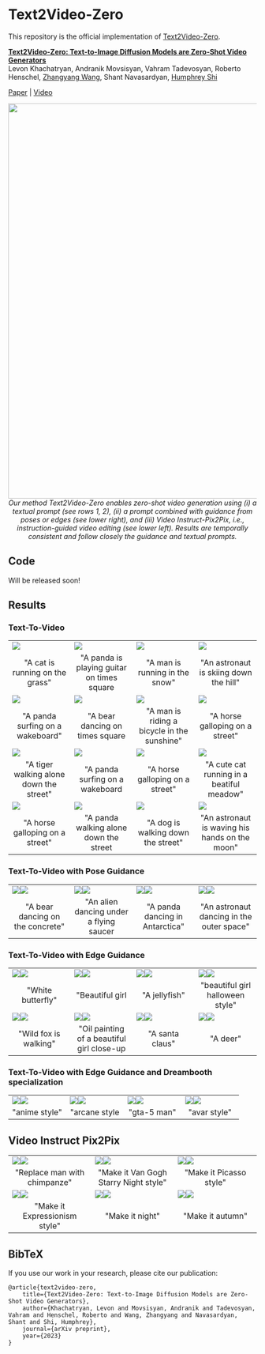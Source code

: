# Text2Video-Zero

This repository is the official implementation of [Text2Video-Zero](https://www.dropbox.com/s/ycudlbby9flehyq/Text2Video-Zero.pdf?dl=0).


**[Text2Video-Zero: Text-to-Image Diffusion Models are Zero-Shot Video Generators](https://www.dropbox.com/s/ycudlbby9flehyq/Text2Video-Zero.pdf?dl=0)**
</br>
Levon Khachatryan,
Andranik Movsisyan,
Vahram Tadevosyan,
Roberto Henschel,
[Zhangyang Wang](https://www.ece.utexas.edu/people/faculty/atlas-wang), Shant Navasardyan, [Humphrey Shi](https://www.humphreyshi.com)
</br>

[Paper](https://www.dropbox.com/s/ycudlbby9flehyq/Text2Video-Zero.pdf?dl=0) | [Video](https://www.dropbox.com/s/uv90mi2z598olsq/Text2Video-Zero.MP4?dl=0) 

<!---
[comment]: #  [Project Page](https://picsart-ai-research.github.io/Text2Video-Zero) | [arXiv]() | [![Hugging Face Spaces](https://img.shields.io/badge/%F0%9F%A4%97%20Hugging%20Face-Spaces-blue)]()  
--> 

<p align="center">
<img src="__assets__/github/teaser/teaser_final.png" width="800px"/>  
<br>
<em>Our method Text2Video-Zero enables zero-shot video generation using (i) a textual prompt (see rows 1, 2),  (ii) a prompt combined with guidance from poses or edges (see lower right), and  (iii)  Video Instruct-Pix2Pix, i.e., instruction-guided video editing (see lower left). 
    Results are temporally consistent and follow closely the guidance and textual prompts.</em>
</p>

## Code
Will be released soon!


<!---
## Setup


### Requirements

```shell
pip install -r requirements.txt
```
Installing [xformers](https://github.com/facebookresearch/xformers) is highly recommended for more efficiency and speed on GPUs. 

### Weights



#### Text-To-Video
Any [Stable Diffusion](https://arxiv.org/abs/2112.10752) v1.5 model weights in huggingface format can be used and must be placed in `models/text-to-video`.
For instance:

```shell
git lfs install
git clone https://huggingface.co/CompVis/stable-diffusion-v1-4 model_weights
mv model_weights models/text-to-video
```

#### Video Instruct-Pix2Pix
From [Instruct-Pix2Pix](https://arxiv.org/pdf/2211.09800.pdf) download pretrained model files:
```shell
git lfs install
git clone https://huggingface.co/timbrooks/instruct-pix2pix models/instruct-pix2pix
``` 

#### Text-To-Video with Pose Guidance
From [ControlNet](https://arxiv.org/abs/2302.05543), download the open pose model file:
```shell
mkdir -p models/control
wget -P models/control https://huggingface.co/lllyasviel/ControlNet/resolve/main/models/control_sd15_openpose.pth
```
#### Text-To-Video with Edge Guidance
From [ControlNet](https://arxiv.org/abs/2302.05543), download the Canny edge model file:
```shell
mkdir -p models/control
wget -P models/control https://huggingface.co/lllyasviel/ControlNet/resolve/main/models/control_sd15_canny.pth 
```


#### Text-To-Video with Edge Guidance and Dreambooth

Integrate a `SD1.5` Dreambooth model into ControlNet using [this](https://github.com/lllyasviel/ControlNet/discussions/12) procedure. Load the model into `models/control_db/`. Dreambooth models can be obtained, for instance, from [CIVITAI](https://civitai.com). 

We provide already prepared model files for `anime` (keyword `1girl`), `arcane style` (keyword `arcane style`) `avatar` (keyword `avatar style`) and `gta-5 style`  (keyword `gtav style`). To this end, download the model files from [google drive]() and extract them into `models/control_db/`.

## Inference API

### Text-To-Video
To directly call our text-to-video generator, run this python command:
```python
from text_to_video.text_to_video_generator import TextToVideo
t2v_generator = TextToVideo()
prompt = "A horse galloping on a street"

# run text-to-video, output format 3x1xFxHxW
# with F = number of frames
# H and W = width and height
video = t2v_generator.inference(prompt)
```
You can create gifs by calling
```python
from app_text_to_video import tensor_to_gif
gif_file_name = tensor_to_gif(video)
print(f"The video has been stored as {gif_file_name}")
```

#### Hyperparameters

You can define the following hyperparameters:
* **motion field strength**:   Define value `motion_field_strength`. Then: `motion_field_strength` = $\delta_x = \delta_y$ (see our paper, Sect. 3.3.1). Default: `motion_field_strength=12`.
* $T$ and $T'$ (see our paper, Sect. 3.3.1). Define values `t0` and `t1`. Default: `t0=881`, `t1=941`.
* **video length**: Define the number of frames `video_length` to be generated. Default: `video_length=8`.

To use these hyperparameters, create a custom `TextToVideo` object:
```python
t2v_generator = TextToVideo(motion_field_strength = motion_field_strength, t0 = t0, t1 = t1, video_length = video_length)
```

#### Ablation Study
In order to replicate the ablation study, `cross-frame attention` can be deactivated as follows:

```python
t2v_generator = TextToVideo(use_cf_attn=False)
```
Enriching latents with motion dynamics can be deactivated as follows:
```python
t2v_generator = TextToVideo(use_motion_field=False)
```

---

### Text-To-Video with Pose Control
To directly call our text-to-video generator with pose control, run this python command:
```python
from text_to_video_generator_pose import TextToVideoPose
t2v_pose_generator = TextToVideoPose()

prompt = 'an astronaut dancing in outer space'
motion_path = '__assets__/poses_videos_corrected/dance1.mp4'

video = t2v_pose_generator.inference(prompt, motion_path)
```
You can create gifs by calling
```python
from app_pose import post_process_gif
out_path = 'out_pose.gif'
gif_file_name = post_process_gif(video, out_path)
print(f"The video has been stored as {gif_file_name}")
```

#### Ablation Study
In order to replicate the ablation study, `cross-frame attention` can be deactivated as follows:

```python
t2v_pose_generator = TextToVideoPose(use_cf_attn=False)
```
Enriching latents with motion dynamics can be deactivated as follows:
```python
t2v_pose_generator = TextToVideoPose(use_motion_field=False)
```

---

### Text-To-Video with Edge Control
To directly call our text-to-video generator with edge control, run this python command:
```python
from text_to_video_generator_canny import TextToVideoCanny
t2v_canny_generator = TextToVideoCanny()

prompt = 'oil painting of a deer, a high-quality, detailed, and professional photo'
motion_path = '__assets__/canny_videos_correct/deer_orig.mp4'

video = t2v_canny_generator.inference(prompt, motion_path)
```
You can create gifs by calling
```python
from app_canny import post_process_gif
out_path = 'out_canny.gif'
gif_file_name = post_process_gif(video, out_path)
```

#### Hyperparameters

You can define the following hyperparameters for Canny edge detection:
* **low threshold**. Define value `low` in the range $(0, 255)$. Default: `low=100`.
* **high threshold**. Define value `high` in the range $(0, 255)$. Default: `high=200`. Make sure that `high` > `low`.

To use these hyperparameters, create a custom `TextToVideoCanny` object:
```python
t2v_canny_generator = TextToVideoCanny(low=low, high=high)
```

#### Ablation Study
In order to replicate the ablation study, `cross-frame attention` can be deactivated as follows:

```python
t2v_canny_generator = TextToVideoCanny(use_cf_attn=False)
```
Enriching latents with motion dynamics can be deactivated as follows:
```python
t2v_canny_generator = TextToVideoCanny(use_motion_field=False)
```

---


### Text-To-Video with Edge Guidance and Dreambooth specialization
Load a dreambooth model then proceed as described in `Text-To-Video with Edge Guidance`

---

### Video Instruct-Pix2Pix

**TODO**

## Inference using Gradio
From the project root folder, run this shell command:
```shell
python app.py
```

Then access the app [locally](http://127.0.0.1:7860) with a browser.



-->




## Results

### Text-To-Video
<table class="center">
<tr>
  <td><img src="__assets__/github/results/t2v/cat_running.gif" raw=true></td>
  <td><img src="__assets__/github/results/t2v/playing.gif"></td>
  <td><img src="__assets__/github/results/t2v/running.gif"></td>              
  <td><img src="__assets__/github/results/t2v/skii.gif"></td>
</tr>
<tr>
  <td width=25% style="text-align:center;">"A cat is running on the grass"</td>
  <td width=25% style="text-align:center;">"A panda is playing guitar on times square</td>
  <td width=25% style="text-align:center;">"A man is running in the snow"</td>
  <td width=25% style="text-align:center;">"An astronaut is skiing down the hill"</td>
</tr>

<tr>
  <td><img src="__assets__/github/results/t2v/panda_surfing.gif" raw=true></td>
  <td><img src="__assets__/github/results/t2v/bear_dancing.gif"></td>
  <td><img src="__assets__/github/results/t2v/bicycle.gif"></td>              
  <td><img src="__assets__/github/results/t2v/horse_galloping.gif"></td>
</tr>
<tr>
  <td width=25% style="text-align:center;">"A panda surfing on a wakeboard"</td>
  <td width=25% style="text-align:center;">"A bear dancing on times square</td>
  <td width=25% style="text-align:center;">"A man is riding a bicycle in the sunshine"</td>
  <td width=25% style="text-align:center;">"A horse galloping on a street"</td>
</tr>

<tr>
  <td><img src="__assets__/github/results/t2v/tiger_walking.gif" raw=true></td>
  <td><img src="__assets__/github/results/t2v/panda_surfing_2.gif"></td>
  <td><img src="__assets__/github/results/t2v/horse_galloping_2.gif"></td>              
  <td><img src="__assets__/github/results/t2v/cat_walking.gif"></td>
</tr>
<tr>
  <td width=25% style="text-align:center;">"A tiger walking alone down the street"</td>
  <td width=25% style="text-align:center;">"A panda surfing on a wakeboard</td>
  <td width=25% style="text-align:center;">"A horse galloping on a street"</td>
  <td width=25% style="text-align:center;">"A cute cat running in a beatiful meadow"</td>
</tr>


<tr>
  <td><img src="__assets__/github/results/t2v/horse_galloping_3.gif" raw=true></td>
  <td><img src="__assets__/github/results/t2v/panda_walking.gif"></td>
  <td><img src="__assets__/github/results/t2v/dog_walking.gif"></td>              
  <td><img src="__assets__/github/results/t2v/astronaut.gif"></td>
</tr>
<tr>
  <td width=25% style="text-align:center;">"A horse galloping on a street"</td>
  <td width=25% style="text-align:center;">"A panda walking alone down the street</td>
  <td width=25% style="text-align:center;">"A dog is walking down the street"</td>
  <td width=25% style="text-align:center;">"An astronaut is waving his hands on the moon"</td>
</tr>


</table>

### Text-To-Video with Pose Guidance


<table class="center">
<tr>
  <td><img src="__assets__/github/results/pose2v/img_bot_left.gif" raw=true><img src="__assets__/github/results/pose2v/pose_bot_left.gif"></td>
  <td><img src="__assets__/github/results/pose2v/img_bot_right.gif" raw=true><img src="__assets__/github/results/pose2v/pose_bot_right.gif"></td>
  <td><img src="__assets__/github/results/pose2v/img_top_left.gif" raw=true><img src="__assets__/github/results/pose2v/pose_top_left.gif"></td>
  <td><img src="__assets__/github/results/pose2v/img_top_right.gif" raw=true><img src="__assets__/github/results/pose2v/pose_top_right.gif"></td>
</tr>
<tr>
  <td width=25% style="text-align:center;">"A bear dancing on the concrete"</td>
  <td width=25% style="text-align:center;">"An alien dancing under a flying saucer</td>
  <td width=25% style="text-align:center;">"A panda dancing in Antarctica"</td>
  <td width=25% style="text-align:center;">"An astronaut dancing in the outer space"</td>

</tr>
</table>

### Text-To-Video with Edge Guidance



<table class="center">
<tr>
  <td><img src="__assets__/github/results/edge2v/butterfly.gif" raw=true><img src="__assets__/github/results/edge2v/butterfly_edge.gif"></td>
  <td><img src="__assets__/github/results/edge2v/head.gif" raw=true><img src="__assets__/github/results/edge2v/head_edge.gif"></td>
  <td><img src="__assets__/github/results/edge2v/jelly.gif" raw=true><img src="__assets__/github/results/edge2v/jelly_edge.gif"></td>
  <td><img src="__assets__/github/results/edge2v/mask.gif" raw=true><img src="__assets__/github/results/edge2v/mask_edge.gif"></td>
</tr>
<tr>
  <td width=25% style="text-align:center;">"White butterfly"</td>
  <td width=25% style="text-align:center;">"Beautiful girl</td>
    <td width=25% style="text-align:center;">"A jellyfish"</td>
  <td width=25% style="text-align:center;">"beautiful girl halloween style"</td>
</tr>

<tr>
  <td><img src="__assets__/github/results/edge2v/fox.gif" raw=true><img src="__assets__/github/results/edge2v/fix_edge.gif"></td>
  <td><img src="__assets__/github/results/edge2v/head_2.gif" raw=true><img src="__assets__/github/results/edge2v/head_2_edge.gif"></td>
  <td><img src="__assets__/github/results/edge2v/santa.gif" raw=true><img src="__assets__/github/results/edge2v/santa_edge.gif"></td>
  <td><img src="__assets__/github/results/edge2v/dear.gif" raw=true><img src="__assets__/github/results/edge2v/dear_edge.gif"></td>
</tr>
<tr>
  <td width=25% style="text-align:center;">"Wild fox is walking"</td>
  <td width=25% style="text-align:center;">"Oil painting of a beautiful girl close-up</td>
    <td width=25% style="text-align:center;">"A santa claus"</td>
  <td width=25% style="text-align:center;">"A deer"</td>
</tr>

</table>


### Text-To-Video with Edge Guidance and Dreambooth specialization




<table class="center">
<tr>
  <td><img src="__assets__/db/anime_style.gif" raw=true><img src="__assets__/db/anime_edge.gif"></td>
  <td><img src="__assets__/db/arcane_style.gif" raw=true><img src="__assets__/db/arcane_edge.gif"></td>
  <td><img src="__assets__/db/gta-5_man_style.gif" raw=true><img src="__assets__/db/gta-5_man_edge.gif"></td>
  <td><img src="__assets__/github/results/canny_db/img_bot_right.gif" raw=true><img src="__assets__/github/results/canny_db/edge_bot_right.gif"></td>
</tr>
<tr>
  <td width=25% style="text-align:center;">"anime style"</td>
  <td width=25% style="text-align:center;">"arcane style</td>
    <td width=25% style="text-align:center;">"gta-5 man"</td>
  <td width=25% style="text-align:center;">"avar style"</td>
</tr>

</table>


## Video Instruct Pix2Pix

<table class="center">
<tr>
  <td><img src="__assets__/github/results/Video_InstructPix2Pix/frame_1/up_left.gif" raw=true><img src="__assets__/github/results/Video_InstructPix2Pix/frame_1/bot_left.gif"></td>
  <td><img src="__assets__/github/results/Video_InstructPix2Pix/frame_1/up_mid.gif" raw=true><img src="__assets__/github/results/Video_InstructPix2Pix/frame_1/bot_mid.gif"></td>
  <td><img src="__assets__/github/results/Video_InstructPix2Pix/frame_1/up_right.gif" raw=true><img src="__assets__/github/results/Video_InstructPix2Pix/frame_1/bot_right.gif"></td>
</tr>
<tr>
  <td width=25% style="text-align:center;">"Replace man with chimpanze"</td>
  <td width=25% style="text-align:center;">"Make it Van Gogh Starry Night style"</td>
    <td width=25% style="text-align:center;">"Make it Picasso style"</td>
</tr>

<tr>
  <td><img src="__assets__/github/results/Video_InstructPix2Pix/frame_2/up_left.gif" raw=true><img src="__assets__/github/results/Video_InstructPix2Pix/frame_2/bot_left.gif"></td>
  <td><img src="__assets__/github/results/Video_InstructPix2Pix/frame_2/up_mid.gif" raw=true><img src="__assets__/github/results/Video_InstructPix2Pix/frame_2/bot_mid.gif"></td>
  <td><img src="__assets__/github/results/Video_InstructPix2Pix/frame_2/up_right.gif" raw=true><img src="__assets__/github/results/Video_InstructPix2Pix/frame_2/bot_right.gif"></td>
</tr>
<tr>
  <td width=25% style="text-align:center;">"Make it Expressionism style"</td>
  <td width=25% style="text-align:center;">"Make it night"</td>
    <td width=25% style="text-align:center;">"Make it autumn"</td>
</tr>
</table>

## BibTeX
If you use our work in your research, please cite our publication:
```
@article{text2video-zero,
    title={Text2Video-Zero: Text-to-Image Diffusion Models are Zero-Shot Video Generators},
    author={Khachatryan, Levon and Movsisyan, Andranik and Tadevosyan, Vahram and Henschel, Roberto and Wang, Zhangyang and Navasardyan, Shant and Shi, Humphrey},
    journal={arXiv preprint},
    year={2023}
}
```
